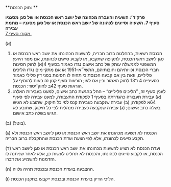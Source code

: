 **חוק הכנסת: **

**פרק ד׳: השעיה והעברה מכהונה של יושב ראש הכנסת או של סגן מסגניו**  
**סעיף 7. השעיה וסייגים לכהונה של יושב ראש הכנסת או של סגן מסגניו – מחמת עבירה**  
[מקור: סעיף 7. ](https://he.wikisource.org/wiki/חוק_הכנסת#סעיף_7)  

(א) 
1. הכנסת רשאית, בהחלטה ברוב חבריה, להשעות מכהונתו את יושב ראש הכנסת או סגן ליושב ראש הכנסת, לתקופה שתקבע, או לקבוע סייגים לכהונתו, אם מסר היועץ המשפטי לממשלה עותק של כתב אישום נגדו כאמור בסעיף 4(א) לחוק חסינות חברי הכנסת זכויותיהם וחובותיהם, התשי״א–1951 או אם מתקיימים נגדו הליכים פליליים, וזאת בין אם קבעה הכנסת כי תהיה לו חסינות בפני דין פלילי כאמור בסעיפים 4 ו־13 לחוק האמור ובין אם לאו; הוראות סעיף קטן זה באות להוסיף על הוראות סעיף 42ב לחוק־יסוד: הכנסת.
2. לענין סעיף זה, ”הליכים פליליים“ – החל בהגשת כתב אישום, למעט בעבירות האלה:
   (א) עבירת תעבורה כהגדרתה בסעיף 1 לפקודת התעבורה, למעט עבירה לפי סעיף 64א לפקודה;
   (ב) עבירה שנקבעה כעבירת קנס לפי כל חיקוק, שתובע לא הגיש בשלה כתב אישום;
   (ג) עבירה שנקבעה כעבירה מנהלית לפי כל חיקוק, שתובע לא הגיש בשלה כתב אישום.

(ב) (בוטל).

(ג) הכנסת לא תשעה מכהונתו את יושב ראש הכנסת או סגן ליושב ראש הכנסת ולא תקבע סייגים לכהונתו, אלא לפי הצעת ועדת הכנסת שהתקבלה ברוב חבריה.

(ד) ועדת הכנסת לא תציע להשעות מכהונתו את יושב ראש הכנסת או סגן ליושב ראש הכנסת, או לקבוע סייגים לכהונתו, והכנסת לא תחליט לעשות כן, אלא לאחר שניתנה לו הזדמנות להשמיע את דברו.

(ה) ההצבעה בועדת הכנסת ובכנסת תהיה גלויה.

(ו) הליכי הדיון בועדת הכנסת ובכנסת ייקבעו בתקנון הכנסת.